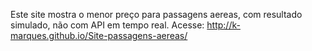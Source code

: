 Este site mostra o menor preço para passagens aereas, com resultado simulado, não com API em tempo real.
Acesse:
http://k-marques.github.io/Site-passagens-aereas/

